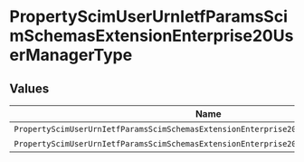 # PropertyScimUserUrnIetfParamsScimSchemasExtensionEnterprise20UserManagerType


## Values

| Name                                                                                   | Value                                                                                  |
| -------------------------------------------------------------------------------------- | -------------------------------------------------------------------------------------- |
| `PropertyScimUserUrnIetfParamsScimSchemasExtensionEnterprise20UserManagerTypeDirect`   | direct                                                                                 |
| `PropertyScimUserUrnIetfParamsScimSchemasExtensionEnterprise20UserManagerTypeIndirect` | indirect                                                                               |